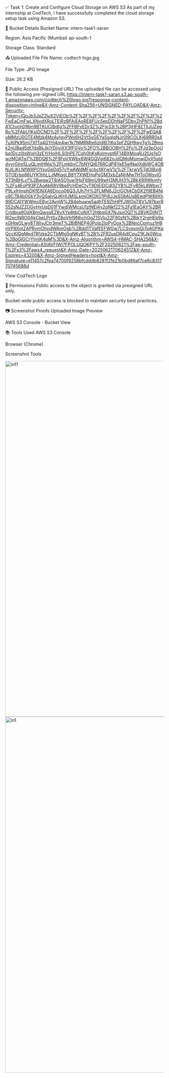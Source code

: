 ✅ Task 1: Create and Configure Cloud Storage on AWS S3
As part of my internship at CodTech, I have successfully completed the cloud storage setup task using Amazon S3.

📁 Bucket Details
Bucket Name: intern-task1-saran

Region: Asia Pacific (Mumbai) ap-south-1

Storage Class: Standard

📤 Uploaded File
File Name: codtech logo.jpg

File Type: JPG Image

Size: 26.2 KB

🔗 Public Access (Presigned URL)
The uploaded file can be accessed using the following pre-signed URL:https://intern-task1-saran.s3.ap-south-1.amazonaws.com/codtech%20logo.jpg?response-content-disposition=inline&X-Amz-Content-Sha256=UNSIGNED-PAYLOAD&X-Amz-Security-Token=IQoJb3JpZ2luX2VjEOb%2F%2F%2F%2F%2F%2F%2F%2F%2F%2FwEaCmFwLXNvdXRoLTEiRzBFAiEAoRE8FUc5epDDhNaF5DbvZhPN1%2BdA1CtvohD9bn9BTKUCIBdtg%2FFBFvEDr3Z%2Fjx33r%2BP3jHF9ZTllJUZegRo%2FAbU1KsIDCND%2F%2F%2F%2F%2F%2F%2F%2F%2F%2FwEQABoMMzU0OTE4Mzk4MzAyIgyPWn6H2VtSxGEYa5sqlgNJr0I9COLKj69RR0s47uXiPk95mi7XfTq4GYH4m4wr1k7NMRMte6zldlB7iKq3pFZQH9wyTg%2Bmsk2nUBad5dt7dsBkJkjYDiiyiXX3fFGVo%2FO%2BBOOBH%2Fo%2FJd3pOoUbq1Dcz0lsWxH3zEYrHolHLS0hPE7Cqh0hKsKolmypt6F14BXMoqRJ2fJg1sOwzMOATq7%2BDQB%2F9FpVXWbx6W4GQVgi682nJdQMqMomwiDyX5qIddyyrGlro5LuQLmtHNjs%2FLmkbvC7bNYQi676RCdP8YeE5eINwIXdbWC4OBNJlLiKLNfWllIPOYsyGeDd57vYwAWdMFscbcfAYwV1z%2FTkrwV5TdOlBxj6GTOErbp86UYK1hhLLJMKqgLB8Y7XWEHoPeGM3xbZaNhMw7HTo0WsvIGX73hBHLcf%2Bwgw2T8iA5O1uw1HoF69mU99wH3MUH3%2BkXR9Wkmfy%2Fs4EoP93PZAoAbR8V9bpPcHDeCtyT9DiEiDCdl3ZYB%2FyB5kL8Wbxr7P9LxlHmphDKfElNXA6Dnco06Q3JUh7H%2FLMN6J2cIGOt4CbDX2f9EB4Nio9C7B4b0GkY3yQSalvQJKHIJMSLkmjOKOXO1Pi8JJeS58AUsBEedPW89Xh99DCAIYWWmcEByr2AvnW%2B4ehuww5adhTE9ZhHPFJWOpT8V1J97bxrR552sNJZZOGyHvUqD01FYwdIWMcsU1zINEl4y2qNkf22%2Fa1EaOAY%2BRCrldbra9OdXBmQwsqEZKvXYpBtbCoNXT2htbqGX7NJsoOQT%2BVKDilN1TRl2eclNRO0AkCkeLPrtSxZ8qVhf9NhchGgZ1SVIu22F90zN%2BikY2rgHEb9qxGHteOLwy8TWiyJCtr3meT%2BiBNEP40PoIp2IpPyOox%2BNncCpmuz1H8nVP8XntZAPRymOhndWAmOsb%2Bdd1TVafEEFWGw7LCSvqxmQj7pAGPKqQccKIQgMed78fzke2CTbMtg5gNKyBT%2B%2FR2usDR4dICpu21KJk0Wco%2BpGlGCrYImIK4pM%3D&X-Amz-Algorithm=AWS4-HMAC-SHA256&X-Amz-Credential=ASIAVFIWI7FPOLUQOKPY%2F20250621%2Fap-south-1%2Fs3%2Faws4_request&X-Amz-Date=20250621T062451Z&X-Amz-Expires=43200&X-Amz-SignedHeaders=host&X-Amz-Signature=e11457c2fea74700f9258bfcdddb8281f2fe21b0bd86af7ce6c831770745688d

View CodTech Logo

🔐 Permissions
Public access to the object is granted via presigned URL only.

Bucket-wide public access is blocked to maintain security best practices.

📷 Screenshot Proofs
Uploaded Image Preview

AWS S3 Console - Bucket View

📚 Tools Used
AWS S3 Console

Browser (Chrome)

Screenshot Tools

<img width="1128" alt="in11" src="https://github.com/user-attachments/assets/caddecf8-cdb1-44df-a2eb-a81106bcccb1" />
<img width="1128" alt="in1" src="https://github.com/user-attachments/assets/0f71552a-dd3e-4681-8765-6515bc0341be" />
